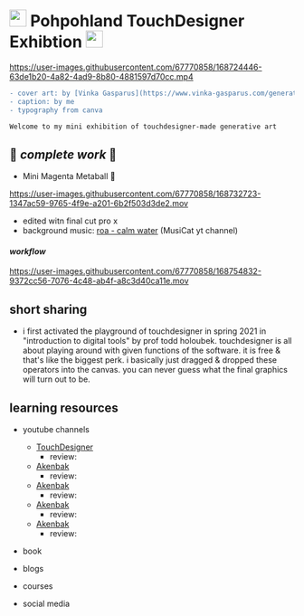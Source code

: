 # <img src="http://25.media.tumblr.com/98a5252bcba5d785c4923b1fca2d626a/tumblr_mwqk0bmBKt1six59bo1_500.gif" width="30px"> Pohpohland TouchDesigner Exhibtion <img src="http://25.media.tumblr.com/98a5252bcba5d785c4923b1fca2d626a/tumblr_mwqk0bmBKt1six59bo1_500.gif" width="30px">
https://user-images.githubusercontent.com/67770858/168724446-63de1b20-4a82-4ad9-8b80-4881597d70cc.mp4

```diff
- cover art: by [Vinka Gasparus](https://www.vinka-gasparus.com/generative-art)
- caption: by me
- typography from canva
```

```diff
Welcome to my mini exhibition of touchdesigner-made generative art
```
## :crystal_ball: *complete work* :crystal_ball:

- Mini Magenta Metaball 💜

https://user-images.githubusercontent.com/67770858/168732723-1347ac59-9765-4f9e-a201-6b2f503d3de2.mov

- edited witn final cut pro x
- background music: [roa - calm water](https://www.youtube.com/watch?v=h1gk-I_b_vY) (MusiCat yt channel)


#### *workflow*

https://user-images.githubusercontent.com/67770858/168754832-9372cc56-7076-4c48-ab4f-a8c3d40ca11e.mov

## short sharing
- i first activated the playground of touchdesigner in spring 2021 in "introduction to digital tools" by prof todd holoubek. touchdesigner is all about playing around with given functions of the software. it is free & that's like the biggest perk. i basically just dragged & dropped these operators into the canvas. you can never guess what the final graphics will turn out to be. 

## learning resources
- youtube channels
  - [TouchDesigner](https://www.youtube.com/c/TouchDesignerOfficial)
    - review:
  - [Akenbak](https://www.youtube.com/channel/UCsVx_25WpHM_a6d2JJ_GfCQ)
    - review:
  - [Akenbak](https://www.youtube.com/channel/UCsVx_25WpHM_a6d2JJ_GfCQ)
    - review:
  - [Akenbak](https://www.youtube.com/channel/UCsVx_25WpHM_a6d2JJ_GfCQ)
    - review:
  - [Akenbak](https://www.youtube.com/channel/UCsVx_25WpHM_a6d2JJ_GfCQ)
    - review:

- book

- blogs

- courses

- social media
